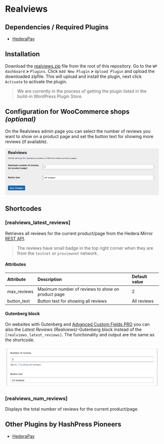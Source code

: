 # Realviews

## Dependencies / Required Plugins

-   [HederaPay](https://github.com/louweal/hellofuturehackathon/tree/master/hederapay#readme)

## Installation

Download the [realviews.zip](https://github.com/louweal/hellofuturehackathon/blob/master/realviews.zip) file from the root of this repository. Go to the `WP dashboard` **>** `Plugins`. Click `Add New Plugin` **>** `Upload Plugin` and upload the downloaded zipfile. This will upload and install the plugin, next click `Activate` to activate the plugin.

> We are currently in the process of getting the plugin listed in the build-in WordPress Plugin Store.

## Configuration for WooCommerce shops _(optional)_

On the Realviews admin page you can select the number of reviews you want to show on a product page and set the button text for showing more reviews (if available).

![Realviews Admin Settings](https://github.com/louweal/hellofuturehackathon/blob/master/realviews/assets/admin.png)

## Shortcodes

### [realviews_latest_reviews]

Retrieves all reviews for the current product/page from the Hedera Mirror [REST API]().

> The reviews have small badge in the top right corner when they are from the `testnet` or `previewnet` network.

#### Attributes

| Attribute   | Description                                       | Default value |
| :---------- | :------------------------------------------------ | :------------ |
| max_reviews | Maximum number of reviews to show on product page | 2             |
| button_text | Button text for showing all reviews               | All reviews   |

#### Gutenberg block

On websites with Gutenberg and [Advanced Custom Fields PRO](https://www.advancedcustomfields.com/pro/) you can also the _Latest Reviews (Realviews)_-Gutenberg block instead of the `[realviews_latest_reviews]`. The functionality and output are the same as the shortcode.

![Gutenberg block](https://github.com/louweal/hellofuturehackathon/blob/master/realviews/assets/gutenberg-block.png)

### [realviews_num_reviews]

Displays the total number of reviews for the current product/page.

## Other Plugins by HashPress Pioneers

-   [HederaPay](https://github.com/louweal/hellofuturehackathon/tree/master/hederapay)
